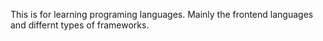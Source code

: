 This is for learning programing languages.
Mainly the frontend languages and differnt types of frameworks.